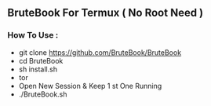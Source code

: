## BruteBook For Termux ( No Root Need )
### How To Use :
* git clone https://github.com/BruteBook/BruteBook
* cd BruteBook
* sh install.sh
* tor
* Open New Session & Keep 1 st One Running
* ./BruteBook.sh

